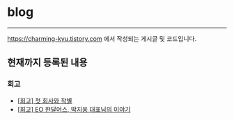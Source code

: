 # blog
---
https://charming-kyu.tistory.com 에서 작성되는 게시글 및 코드입니다.

현재까지 등록된 내용
--------------------
### 회고
- [[회고] 첫 회사와 작별](https://charming-kyu.tistory.com/27)
- [[회고] EO 한달어스, 박지웅 대표님의 이야기](https://charming-kyu.tistory.com/33)
